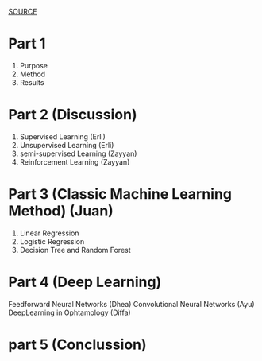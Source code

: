 [SOURCE](https://tvst.arvojournals.org/article.aspx?articleid=2762344)

# Part 1

1. Purpose
2. Method
3. Results

# Part 2 (Discussion)

1. Supervised Learning (Erli)
2. Unsupervised Learning (Erli)
3. semi-supervised Learning (Zayyan)
4. Reinforcement Learning (Zayyan)

# Part 3 (Classic Machine Learning Method) (Juan)

1. Linear Regression
2. Logistic Regression
3. Decision Tree and Random Forest

# Part 4 (Deep Learning)

Feedforward Neural Networks (Dhea)
Convolutional Neural Networks (Ayu)
DeepLearning in Ophtamology (Diffa)

# part 5 (Conclussion)
